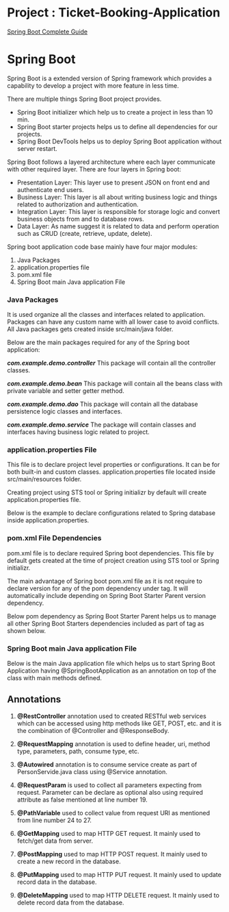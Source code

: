 ﻿# Project : Ticket-Booking-Application

[Spring Boot Complete Guide](https://medium.com/@toimrank/spring-boot-complete-guide-c5162b0985f3)

# Spring Boot
Spring Boot is a extended version of Spring framework which provides a capability to develop a project with more feature in less time.

There are multiple things Spring Boot project provides.
 - Spring Boot initializer which help us to create a project in less than 10 min.
 - Spring Boot starter projects helps us to define all dependencies for our projects.
 - Spring Boot DevTools helps us to deploy Spring Boot application without server restart.

Spring Boot follows a layered architecture where each layer communicate with other required layer. There are four layers in Spring boot:
- Presentation Layer: This layer use to present JSON on front end and authenticate end users.
- Business Layer: This layer is all about writing business logic and things related to authorization and authentication.
- Integration Layer: This layer is responsible for storage logic and convert business objects from and to database rows.
- Data Layer: As name suggest it is related to data and perform operation such as CRUD (create, retrieve, update, delete).


Spring boot application code base mainly have four major modules:

 1. Java Packages
 2. application.properties file
 3. pom.xml file
 4. Spring Boot main Java application File

### Java Packages

It is used organize all the classes and interfaces related to application. Packages can have any custom name with all lower case to avoid conflicts. All Java packages gets created inside src/main/java folder.

Below are the main packages required for any of the Spring boot application:

***com.example.demo.controller***
This package will contain all the controller classes.

***com.example.demo.bean***
This package will contain all the beans class with private variable and setter getter method.

***com.example.demo.dao***
This package will contain all the database persistence logic classes and interfaces.

 ***com.example.demo.service***
The package will contain classes and interfaces having business logic related to project.


### application.properties File

This file is to declare project level properties or configurations. It can be for both built-in and custom classes. application.properties file located inside src/main/resources folder.

Creating project using STS tool or Spring initializr by default will create application.properties file.

Below is the example to declare configurations related to Spring database inside application.properties.

### pom.xml File Dependencies 

pom.xml file is to declare required Spring boot dependencies. This file by default gets created at the time of project creation using STS tool or Spring initializr.

The main advantage of Spring boot pom.xml file as it is not require to declare version for any of the pom dependency under <dependencies> tag. It will automatically include depending on Spring Boot Starter Parent version dependency.

Below pom dependency as Spring Boot Starter Parent helps us to manage all other Spring Boot Starters dependencies included as part of <dependencies> tag as shown below.

  
### Spring Boot main Java application File

Below is the main Java application file which helps us to start Spring Boot Application having @SpringBootApplication as an annotation on top of the class with main methods defined.

  
  
  
  
  
  
## Annotations
  
1.  **@RestController** annotation used to created RESTful web services which can be accessed using http methods like GET, POST, etc. and it is the combination of @Controller and @ResponseBody.

2. **@RequestMapping** annotation is used to define header, uri, method type, parameters, path, consume type, etc.

3. **@Autowired** annotation is to consume service create as part of PersonServide.java class using @Service annotation.

4. **@RequestParam** is used to collect all parameters expecting from request. Parameter can be declare as optional also using required attribute as false mentioned at line number 19.

5. **@PathVariable** used to collect value from request URI as mentioned from line number 24 to 27.

6. **@GetMapping** used to map HTTP GET request. It mainly used to fetch/get data from server.

7. **@PostMapping** used to map HTTP POST request. It mainly used to create a new record in the database.

8. **@PutMapping** used to map HTTP PUT request. It mainly used to update record data in the database.

9. **@DeleteMapping** used to map HTTP DELETE request. It mainly used to delete record data from the database.
  
  
  

